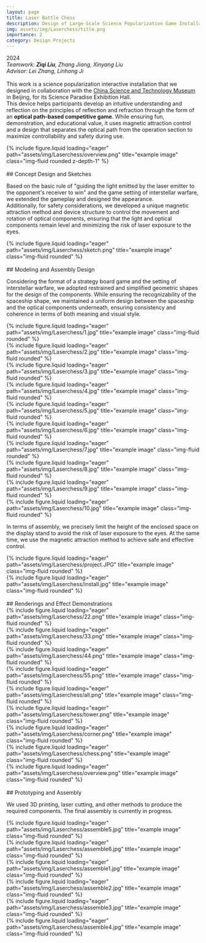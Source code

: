 ```yaml
---
layout: page
title: Laser Battle Chess
description: Design of Large-Scale Science Popularization Game Installations
img: assets/img/Laserchess/title.png
importance: 2
category: Design Projects
---
```


2024  
*Teamwork: **Ziqi Liu**, Zhang Jiang, Xinyang Liu*  
*Advisor: Lei Zhang, Linhong Ji*  
<br>
This work is a science popularization interactive installation that we designed in collaboration with the [China Science and Technology Museum](https://cstm.cdstm.cn/AboutUs/index.html) in Beijing, for its Science Paradise Exhibition Hall.  
This device helps participants develop an intuitive understanding and reflection on the principles of reflection and refraction through the form of an **optical path-based competitive game**. While ensuring fun, demonstration, and educational value, it uses magnetic attraction control and a design that separates the optical path from the operation section to maximize controllability and safety during use.

<div class="row">
    <div class="col-sm mt-3 mt-md-0">
        {% include figure.liquid loading="eager" path="assets/img/Laserchess/overview.png" title="example image" class="img-fluid rounded z-depth-1" %}
    </div>
</div>

<br>
## Concept Design and Sketches

Based on the basic rule of "guiding the light emitted by the laser emitter to the opponent's receiver to win" and the game setting of interstellar warfare, we extended the gameplay and designed the appearance.  
Additionally, for safety considerations, we developed a unique magnetic attraction method and device structure to control the movement and rotation of optical components, ensuring that the light and optical components remain level and minimizing the risk of laser exposure to the eyes.

<div class="row">
    <div class="col-sm mt-3 mt-md-0">
        {% include figure.liquid loading="eager" path="assets/img/Laserchess/sketch.png" title="example image" class="img-fluid rounded" %}
    </div>
</div>

<br>
## Modeling and Assembly Design

Considering the format of a strategy board game and the setting of interstellar warfare, we adopted restrained and simplified geometric shapes for the design of the components. While ensuring the recognizability of the spaceship shape, we maintained a uniform design between the spaceship and the optical components underneath, ensuring consistency and coherence in terms of both meaning and visual style.

<div class="row">
    <div class="col-sm mt-3 mt-md-0">
        {% include figure.liquid loading="eager" path="assets/img/Laserchess/1.jpg" title="example image" class="img-fluid rounded" %}
    </div>
    <div class="col-sm mt-3 mt-md-0">
        {% include figure.liquid loading="eager" path="assets/img/Laserchess/2.jpg" title="example image" class="img-fluid rounded" %}
    </div>
    <div class="col-sm mt-3 mt-md-0">
        {% include figure.liquid loading="eager" path="assets/img/Laserchess/3.jpg" title="example image" class="img-fluid rounded" %}
    </div>
    <div class="col-sm mt-3 mt-md-0">
        {% include figure.liquid loading="eager" path="assets/img/Laserchess/4.jpg" title="example image" class="img-fluid rounded" %}
    </div>
    <div class="col-sm mt-3 mt-md-0">
        {% include figure.liquid loading="eager" path="assets/img/Laserchess/5.jpg" title="example image" class="img-fluid rounded" %}
    </div>
</div>
<div class="row">
    <div class="col-sm mt-3 mt-md-0">
        {% include figure.liquid loading="eager" path="assets/img/Laserchess/6.jpg" title="example image" class="img-fluid rounded" %}
    </div>
    <div class="col-sm mt-3 mt-md-0">
        {% include figure.liquid loading="eager" path="assets/img/Laserchess/7.jpg" title="example image" class="img-fluid rounded" %}
    </div>
    <div class="col-sm mt-3 mt-md-0">
        {% include figure.liquid loading="eager" path="assets/img/Laserchess/8.jpg" title="example image" class="img-fluid rounded" %}
    </div>
    <div class="col-sm mt-3 mt-md-0">
        {% include figure.liquid loading="eager" path="assets/img/Laserchess/9.jpg" title="example image" class="img-fluid rounded" %}
    </div>
    <div class="col-sm mt-3 mt-md-0">
        {% include figure.liquid loading="eager" path="assets/img/Laserchess/10.jpg" title="example image" class="img-fluid rounded" %}
    </div>
</div>

In terms of assembly, we precisely limit the height of the enclosed space on the display stand to avoid the risk of laser exposure to the eyes. At the same time, we use the magnetic attraction method to achieve safe and effective control.

<div class="row">
    <div class="col-sm mt-3 mt-md-0">
        {% include figure.liquid loading="eager" path="assets/img/Laserchess/project.JPG" title="example image" class="img-fluid rounded" %}
    </div>
    <div class="col-sm mt-3 mt-md-0">
        {% include figure.liquid loading="eager" path="assets/img/Laserchess/install.jpg" title="example image" class="img-fluid rounded" %}
    </div>
</div>

<br>
## Renderings and Effect Demonstrations


<div class="row">
    <div class="col-sm mt-3 mt-md-0">
        {% include figure.liquid loading="eager" path="assets/img/Laserchess/22.png" title="example image" class="img-fluid rounded" %}
    </div>
    <div class="col-sm mt-3 mt-md-0">
        {% include figure.liquid loading="eager" path="assets/img/Laserchess/33.png" title="example image" class="img-fluid rounded" %}
    </div>
    <div class="col-sm mt-3 mt-md-0">
        {% include figure.liquid loading="eager" path="assets/img/Laserchess/44.png" title="example image" class="img-fluid rounded" %}
    </div>
    <div class="col-sm mt-3 mt-md-0">
        {% include figure.liquid loading="eager" path="assets/img/Laserchess/55.png" title="example image" class="img-fluid rounded" %}
    </div>
</div>
<div class="row">
    <div class="col-sm mt-3 mt-md-0">
        {% include figure.liquid loading="eager" path="assets/img/Laserchess/all.png" title="example image" class="img-fluid rounded" %}
    </div>
</div>
<div class="row">
    <div class="col-sm mt-3 mt-md-0">
        {% include figure.liquid loading="eager" path="assets/img/Laserchess/tower.png" title="example image" class="img-fluid rounded" %}
    </div>
    <div class="col-sm mt-3 mt-md-0">
        {% include figure.liquid loading="eager" path="assets/img/Laserchess/corner.png" title="example image" class="img-fluid rounded" %}
    </div>
</div>
<div class="row">
    <div class="col-sm mt-3 mt-md-0">
        {% include figure.liquid loading="eager" path="assets/img/Laserchess/chess.png" title="example image" class="img-fluid rounded" %}
    </div>
    <div class="col-sm mt-3 mt-md-0">
        {% include figure.liquid loading="eager" path="assets/img/Laserchess/overview.png" title="example image" class="img-fluid rounded" %}
    </div>
</div>

<br>
## Prototyping and Assembly

We used 3D printing, laser cutting, and other methods to produce the required components. The final assembly is currently in progress.

<div class="row">
    <div class="col-sm mt-3 mt-md-0">
        {% include figure.liquid loading="eager" path="assets/img/Laserchess/assemble5.jpg" title="example image" class="img-fluid rounded" %}
    </div>
    <div class="col-sm mt-3 mt-md-0">
        {% include figure.liquid loading="eager" path="assets/img/Laserchess/assemble6.jpg" title="example image" class="img-fluid rounded" %}
    </div>
</div>
<div class="row">
    <div class="col-sm mt-3 mt-md-0">
        {% include figure.liquid loading="eager" path="assets/img/Laserchess/assemble1.jpg" title="example image" class="img-fluid rounded" %}
    </div>
    <div class="col-sm mt-3 mt-md-0">
        {% include figure.liquid loading="eager" path="assets/img/Laserchess/assemble2.jpg" title="example image" class="img-fluid rounded" %}
    </div>
</div>
<div class="row">
    <div class="col-sm mt-3 mt-md-0">
        {% include figure.liquid loading="eager" path="assets/img/Laserchess/assemble3.jpg" title="example image" class="img-fluid rounded" %}
    </div>
    <div class="col-sm mt-3 mt-md-0">
        {% include figure.liquid loading="eager" path="assets/img/Laserchess/assemble4.jpg" title="example image" class="img-fluid rounded" %}
    </div>
</div>
